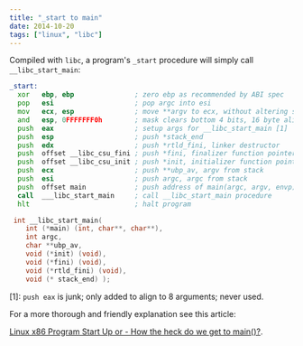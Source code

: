```yaml
---
title: "_start to main"
date: 2014-10-20
tags: ["linux", "libc"]
---
```


Compiled with `libc`, a program's `_start` procedure will simply call
`__libc_start_main`:

```asm
_start:
  xor   ebp, ebp               ; zero ebp as recommended by ABI spec
  pop   esi                    ; pop argc into esi
  mov   ecx, esp               ; move **argv to ecx, without altering stack
  and   esp, 0FFFFFFF0h        ; mask clears bottom 4 bits, 16 byte align
  push  eax                    ; setup args for __libc_start_main [1]
  push  esp                    ; push *stack_end
  push  edx                    ; push *rtld_fini, linker destructor
  push  offset __libc_csu_fini ; push *fini, finalizer function pointer
  push  offset __libc_csu_init ; push *init, initializer function pointer
  push  ecx                    ; push **ubp_av, argv from stack
  push  esi                    ; push argc, argc from stack
  push  offset main            ; push address of main(argc, argv, envp)
  call  ___libc_start_main     ; call __libc_start_main procedure
  hlt                          ; halt program
```

```cpp
 int __libc_start_main( 
    int (*main) (int, char**, char**),
    int argc, 
    char **ubp_av,
    void (*init) (void),
    void (*fini) (void),
    void (*rtld_fini) (void),
    void (* stack_end) );
```

[1]: `push eax` is junk; only added to align to 8 arguments; never used.

For a more thorough and friendly explanation see this article:

[Linux x86 Program Start Up or - How the heck do we get to main()?](http://dbp-consulting.com/tutorials/debugging/linuxProgramStartup.html).


